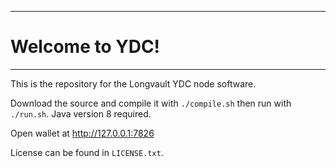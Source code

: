 ----
# Welcome to YDC!
----
This is the repository for the Longvault YDC node software.

Download the source and compile it with `./compile.sh` then run with `./run.sh`. Java version 8 required.

Open wallet at http://127.0.0.1:7826

License can be found in `LICENSE.txt`.
